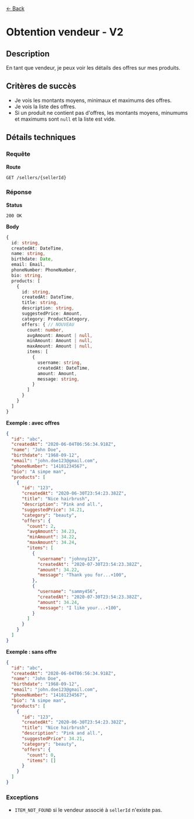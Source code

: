 [← Back](../README.md)

# Obtention vendeur - V2

## Description

En tant que vendeur, je peux voir les détails des offres sur mes produits.

## Critères de succès

- Je vois les montants moyens, minimaux et maximums des offres.
- Je vois la liste des offres.
- Si un produit ne contient pas d'offres, les montants moyens, minumums et maximums sont `null` et la liste est vide.

## Détails techniques

### Requête

**Route**

`GET /sellers/{sellerId}`

### Réponse

**Status**

`200 OK`

**Body**

```ts
{
  id: string,
  createdAt: DateTime,
  name: string,
  birthdate: Date,
  email: Email,
  phoneNumber: PhoneNumber,
  bio: string,
  products: [
    {
      id: string,
      createdAt: DateTime,
      title: string,
      description: string,
      suggestedPrice: Amount,
      category: ProductCategory,
      offers: { // NOUVEAU
        count: number,
        avgAmount: Amount | null,
        minAmount: Amount | null,
        maxAmount: Amount | null,
        items: [
          {
            username: string,
            createdAt: DateTime,
            amount: Amount,
            message: string,
          }
        ]
      }
    }
  ]
}
```

**Exemple : avec offres**

```json
{
  "id": "abc",
  "createdAt": "2020-06-04T06:56:34.918Z",
  "name": "John Doe",
  "birthdate": "1968-09-12",
  "email": "john.doe123@gmail.com",
  "phoneNumber": "14181234567",
  "bio": "A simpe man",
  "products": [
    {
      "id": "123",
      "createdAt": "2020-06-30T23:54:23.382Z",
      "title": "Nice hairbrush",
      "description": "Pink and all.",
      "suggestedPrice": 34.21,
      "category": "beauty",
      "offers": {
        "count": 2,
        "avgAmount": 34.23,
        "minAmount": 34.22,
        "maxAmount": 34.24,
        "items": [
          {
            "username": "johnny123",
            "createdAt": "2020-07-30T23:54:23.382Z",
            "amount": 34.22,
            "message": "Thank you for...+100",
          },
          {
            "username": "sammy456",
            "createdAt": "2020-07-30T23:54:23.382Z",
            "amount": 34.24,
            "message": "I like your...+100",
          }
        ]
      }
    }
  ]
}
```

**Exemple : sans offre**

```json
{
  "id": "abc",
  "createdAt": "2020-06-04T06:56:34.918Z",
  "name": "John Doe",
  "birthdate": "1968-09-12",
  "email": "john.doe123@gmail.com",
  "phoneNumber": "14181234567",
  "bio": "A simpe man",
  "products": [
    {
      "id": "123",
      "createdAt": "2020-06-30T23:54:23.382Z",
      "title": "Nice hairbrush",
      "description": "Pink and all.",
      "suggestedPrice": 34.21,
      "category": "beauty",
      "offers": {
        "count": 0,
        "items": []
      }
    }
  ]
}
```

### Exceptions

- `ITEM_NOT_FOUND` si le vendeur associé à `sellerId` n'existe pas.
